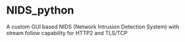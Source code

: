 # NIDS_python
A custom GUI based NIDS (Network Intrusion Detection System) with stream follow capability for HTTP2 and TLS/TCP
